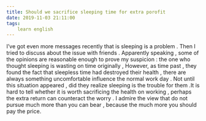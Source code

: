 ```yaml
---
title: Should we sacrifice sleeping time for extra porofit 
date: 2019-11-03 21:11:00
tags:
    learn english
---
```

I’ve got even more messages recently that is sleeping is a problem . Then I tried to discuss about the issue with friends . Apparently speaking , some of the opinions are reasonable enough to prove my suspicion : the one who thought sleeping is wasting on time originally , However, as time past , they found the fact that sleepless time had destroyed their health , there are always something uncomfortable influence the normal work day . Not until this situation appeared , did they realize sleeping is the trouble for them .It is hard to tell whether it is worth sacrificing the health on working , perhaps the extra return can counteract the worry . I admire the view that do not pursue much more than you can bear , because the much more you should pay the price.  